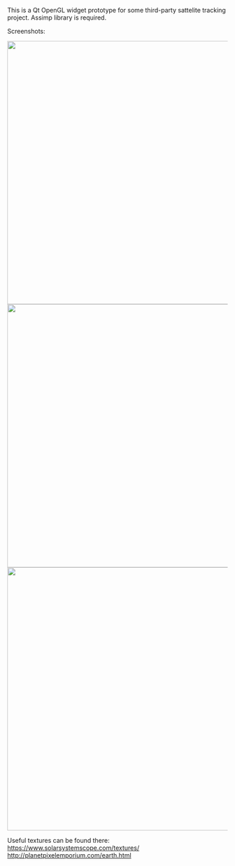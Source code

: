 This is a Qt OpenGL widget prototype for some third-party sattelite tracking project.
Assimp library is required.

Screenshots:

<p align="center">
  <img src="https://i.imgur.com/U94pAWB.png" width="600"/>

  <img src="https://i.imgur.com/IfdhoTW.png" width="600"/>

  <img src="https://i.imgur.com/737S5Za.png" width="600"/>
</p>

Useful textures can be found there:
https://www.solarsystemscope.com/textures/
http://planetpixelemporium.com/earth.html
